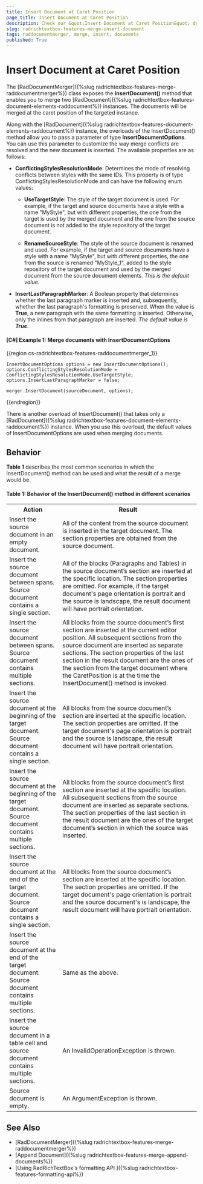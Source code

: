 ```yaml
---
title: Insert Document at Caret Position
page_title: Insert Document at Caret Position
description: Check our &quot;Insert Document at Caret Position&quot; documentation article for the RadRichTextBox {{ site.framework_name }} control.
slug: radrichtextbox-features-merge-insert-document
tags: raddocumentmerger, merge, insert, documents
published: True
---
```


# Insert Document at Caret Position

The [RadDocumentMerger]({%slug radrichtextbox-features-merge-raddocumentmerger%}) class exposes the **InsertDocument()** method that enables you to merge two [RadDocument]({%slug radrichtextbox-features-document-elements-raddocument%}) instances. The documents will be merged at the caret position of the targeted instance.

Along with the [RadDocument]({%slug radrichtextbox-features-document-elements-raddocument%}) instance, the overloads of the InsertDocument() method allow you to pass a parameter of type **InsertDocumentOptions**. You can use this parameter to customize the way merge conflicts are resolved and the new document is inserted. The available properties are as follows:

* **ConflictingStylesResolutionMode**: Determines the mode of resolving conflicts between styles with the same IDs. This property is of type ConflictingStylesResolutionMode and can have the following enum values:

	* **UseTargetStyle**: The style of the target document is used. For example, if the target and source documents have a style with a name "MyStyle", but with different properties, the one from the target is used by the merged document and the one from the source document is not added to the style repository of the target document.
	
	* **RenameSourceStyle**: The style of the source document is renamed and used. For example, if the target and source documents have a style with a name "MyStyle", but with different properties, the one from the source is renamed "MyStyle\_1", added to the style repository of the target document and used by the merged document from the source document elements. *This is the default value*.

* **InsertLastParagraphMarker**: A Boolean property that determines whether the last paragraph marker is inserted and, subsequently, whether the last paragraph's formatting is preserved. When the value is **True**, a new paragraph with the same formatting is inserted. Otherwise, only the inlines from that paragraph are inserted. *The default value is **True***.

#### **[C#] Example 1: Merge documents with InsertDocumentOptions**

{{region cs-radrichtextbox-features-raddocumentmerger_1}}
 
	InsertDocumentOptions options = new InsertDocumentOptions();
	options.ConflictingStylesResolutionMode = ConflictingStylesResolutionMode.UseTargetStyle;
	options.InsertLastParagraphMarker = false;
	
	merger.InsertDocument(sourceDocument, options);
{{endregion}}

There is another overload of InsertDocument() that takes only a [RadDocument]({%slug radrichtextbox-features-document-elements-raddocument%}) instance. When you use this overload, the default values of InsertDocumentOptions are used when merging documents.  

## Behavior

**Table 1** describes the most common scenarios in which the InsertDocument() method can be used and what the result of a merge would be.

#### **Table 1: Behavior of the InsertDocument() method in different scenarios**
<table>
<tr>
	<th>Action </th>
	<th>Result </th>
</tr>

<tr>
	<td>Insert the source document in an empty document.</td>
	<td>All of the content from the source document is inserted in the target document. The section properties are obtained from the source document.</td>
</tr>

<tr>
	<td>Insert the source document between spans. Source document contains a single section.</td>
	<td>All of the blocks (Paragraphs and Tables) in the source document’s section are inserted at the specific location. The section properties are omitted. For example, if the target document's page orientation is portrait and the source is landscape, the result document will have portrait orientation.</td>
</tr>

<tr>
	<td>Insert the source document between spans. Source document contains multiple sections.</td>
	<td>All blocks from the source document’s first section are inserted at the current editor position. All subsequent sections from the source document are inserted as separate sections. The section properties of the last section in the result document are the ones of the section from the target document where the CaretPosition is at the time the InsertDocument() method is invoked.</td>
</tr>

<tr>
	<td>Insert the source document at the beginning of the target document. Source document contains a single section.</td>
	<td>All blocks from the source document’s section are inserted at the specific location. The section properties are omitted. If the target document's page orientation is portrait and the source is landscape, the result document will have portrait orientation.</td>
</tr>

<tr>
	<td>Insert the source document at the beginning of the target document. Source document contains multiple sections.</td>
	<td>All blocks from the source document’s first section are inserted at the specific location. All subsequent sections from the source document are inserted as separate sections. The section properties of the last section in the result document are the ones of the target document’s section in which the source was inserted.</td>
</tr>

<tr>
	<td>Insert the source document at the end of the target document. Source document contains a single section.</td>
	<td>All blocks from the source document’s section are inserted at the specific location. The section properties are omitted. If the target document's page orientation is portrait and the source document's is landscape, the result document will have portrait orientation.</td>
</tr>

<tr>
	<td>Insert the source document at the end of the target document. Source document contains multiple sections.</td>
	<td>Same as the above.</td>
</tr>

<tr>
	<td>Insert the source document in a table cell and source document contains multiple sections.</td>
	<td>An InvalidOperationException is thrown.</td>
</tr>

<tr>
	<td>Source document is empty.</td>
	<td>An ArgumentException is thrown.</td>
</tr>

</table>


## See Also

 * [RadDocumentMerger]({%slug radrichtextbox-features-merge-raddocumentmerger%})
 * [Append Document]({%slug radrichtextbox-features-merge-append-documents%})
 * [Using RadRichTextBox's formatting API ]({%slug radrichtextbox-features-formatting-api%})
